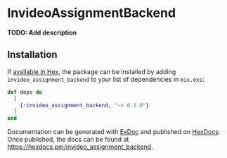 # InvideoAssignmentBackend

**TODO: Add description**

## Installation

If [available in Hex](https://hex.pm/docs/publish), the package can be installed
by adding `invideo_assignment_backend` to your list of dependencies in `mix.exs`:

```elixir
def deps do
  [
    {:invideo_assignment_backend, "~> 0.1.0"}
  ]
end
```

Documentation can be generated with [ExDoc](https://github.com/elixir-lang/ex_doc)
and published on [HexDocs](https://hexdocs.pm). Once published, the docs can
be found at <https://hexdocs.pm/invideo_assignment_backend>.

